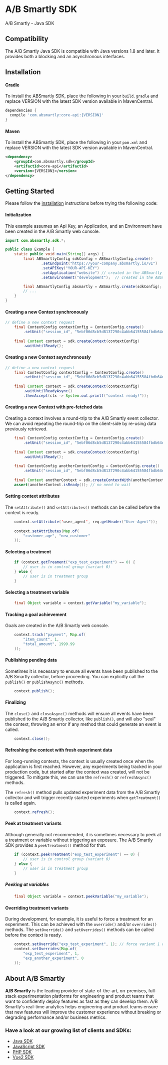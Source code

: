# A/B Smartly SDK 

A/B Smartly - Java SDK

## Compatibility

The A/B Smartly Java SDK is compatible with Java versions 1.8 and later.
It provides both a blocking and an asynchronous interfaces. 

## Installation

#### Gradle

To install the ABSmartly SDK, place the following in your `build.gradle` and replace VERSION with the latest SDK version available in MavenCentral.

```gradle
dependencies {
  compile 'com.absmartly:core-api:{VERSION}'
}
```

#### Maven

To install the ABSmartly SDK, place the following in your `pom.xml` and replace VERSION with the latest SDK version available in MavenCentral.

```xml
<dependency>
    <groupId>com.absmartly.sdk</groupId>
    <artifactId>core-api</artifactId>
    <version>{VERSION}</version>
</dependency>
```

## Getting Started

Please follow the [installation](#installation) instructions before trying the following code:

#### Initialization
This example assumes an Api Key, an Application, and an Environment have been created in the A/B Smartly web console.
```java
import com.absmartly.sdk.*;

public class Example {
    static public void main(String[] args) {
        final ABSmartlyConfig sdkConfig = ABSmartlyConfig.create()
                .setEndpoint("https://your-company.absmartly.io/v1")
                .setAPIKey("YOUR-API-KEY")
                .setApplication("website") // created in the ABSmartly web console
                .setEnvironment("development");  // created in the ABSmartly web console

        final ABSmartlyConfig absmartly = ABSmartly.create(sdkConfig);
        // ...
    }
}
```

#### Creating a new Context synchronously
```java
// define a new context request
    final ContextConfig contextConfig = ContextConfig.create()
        .setUnit("session_id", "5ebf06d8cb5d8137290c4abb64155584fbdb64d8"); // a unique id identifying the user
    
    final Context context = sdk.createContext(contextConfig)
        .waitUntilReady();
```

#### Creating a new Context asynchronously
```java
// define a new context request
    final ContextConfig contextConfig = ContextConfig.create()
        .setUnit("session_id", "5ebf06d8cb5d8137290c4abb64155584fbdb64d8"); // a unique id identifying the user
    
    final Context context = sdk.createContext(contextConfig)
        .waitUntilReadyAsync()
        .thenAccept(ctx -> System.out.printf("context ready!"));
```

#### Creating a new Context with pre-fetched data
Creating a context involves a round-trip to the A/B Smartly event collector.
We can avoid repeating the round-trip on the client-side by re-using data previously retrieved.

```java
    final ContextConfig contextConfig = ContextConfig.create()
        .setUnit("session_id", "5ebf06d8cb5d8137290c4abb64155584fbdb64d8"); // a unique id identifying the user
    
    final Context context = sdk.createContext(contextConfig)
        .waitUntilReady();
    
    final ContextConfig anotherContextConfig = ContextConfig.create()
        .setUnit("session_id", "5ebf06d8cb5d8137290c4abb64155584fbdb64d8"); // a unique id identifying the other user
    
    final Context anotherContext = sdk.createContextWith(anotherContextConfig, context.getData());
    assert(anotherContext.isReady()); // no need to wait
```

#### Setting context attributes
The `setAttribute()` and `setAttributes()` methods can be called before the context is ready.
```java
    context.setAttribute('user_agent', req.getHeader("User-Agent"));
            
    context.setAttributes(Map.of(
        "customer_age", "new_customer"
    ));
```

#### Selecting a treatment
```java
    if (context.getTreament("exp_test_experiment") == 0) {
        // user is in control group (variant 0)
    } else {
        // user is in treatment group
    }
```

#### Selecting a treatment variable
```java
    final Object variable = context.getVariable("my_variable");
```

#### Tracking a goal achievement
Goals are created in the A/B Smartly web console.
```java
    context.track("payment", Map.of(
        "item_count", 1,
        "total_amount", 1999.99
    ));
```

#### Publishing pending data
Sometimes it is necessary to ensure all events have been published to the A/B Smartly collector, before proceeding.
You can explicitly call the `publish()` or `publishAsync()` methods.
```java
    context.publish();
```

#### Finalizing
The `close()` and `closeAsync()` methods will ensure all events have been published to the A/B Smartly collector, like `publish()`, and will also "seal" the context, throwing an error if any method that could generate an event is called.
```java
    context.close();
```

#### Refreshing the context with fresh experiment data
For long-running contexts, the context is usually created once when the application is first reached.
However, any experiments being tracked in your production code, but started after the context was created, will not be triggered.
To mitigate this, we can use the `refresh()` or `refreshAsync()` methods.

The `refresh()` method pulls updated experiment data from the A/B Smartly collector and will trigger recently started experiments when `getTreatment()` is called again.
```java
    context.refresh();
```

#### Peek at treatment variants
Although generally not recommended, it is sometimes necessary to peek at a treatment or variable without triggering an exposure.
The A/B Smartly SDK provides a `peekTreatment()` method for that.

```java
    if (context.peekTreatment("exp_test_experiment") == 0) {
        // user is in control group (variant 0)
    } else {
        // user is in treatment group
    }
```

##### Peeking at variables
```java
    final Object variable = context.peekVariable("my_variable");
```

#### Overriding treatment variants
During development, for example, it is useful to force a treatment for an experiment. This can be achieved with the `override()` and/or `overrides()` methods.
The `setOverride()` and `setOverrides()` methods can be called before the context is ready.
```java
    context.setOverride("exp_test_experiment", 1); // force variant 1 of treatment
    context.setOverrides(Map.of(
        "exp_test_experiment", 1,
        "exp_another_experiment", 0
    ));
```

## About A/B Smartly
**A/B Smartly** is the leading provider of state-of-the-art, on-premises, full-stack experimentation platforms for engineering and product teams that want to confidently deploy features as fast as they can develop them.
A/B Smartly's real-time analytics helps engineering and product teams ensure that new features will improve the customer experience without breaking or degrading performance and/or business metrics.

### Have a look at our growing list of clients and SDKs:
- [Java SDK](https://www.github.com/absmartly/java-sdk)
- [JavaScript SDK](https://www.github.com/absmartly/javascript-sdk)
- [PHP SDK](https://www.github.com/absmartly/php-sdk)
- [Vue2 SDK](https://www.github.com/absmartly/vue2-sdk)
